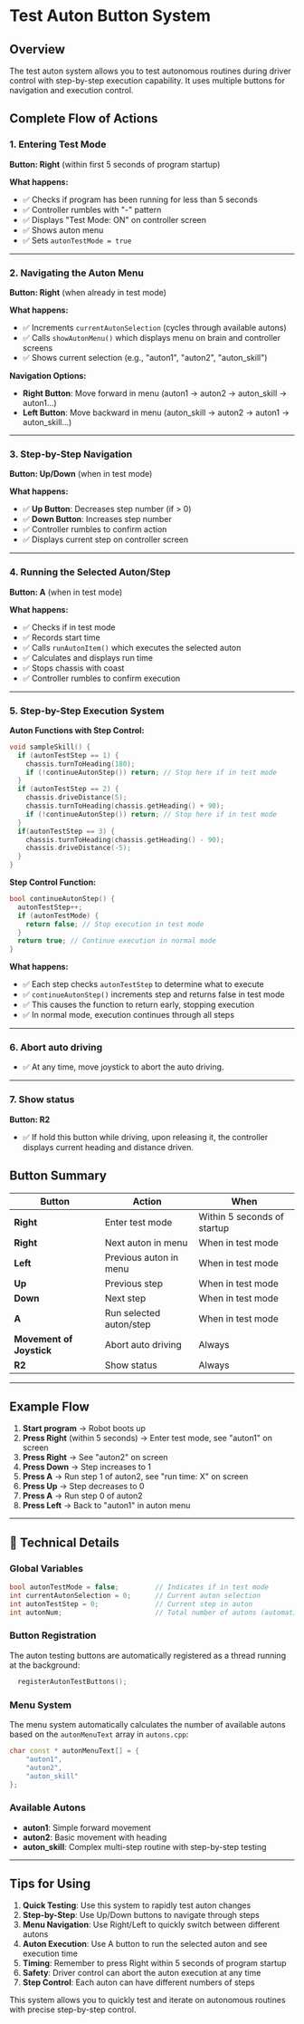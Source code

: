 # Test Auton Button System

## Overview

The test auton system allows you to test autonomous routines during driver control with step-by-step execution capability. It uses multiple buttons for navigation and execution control.

## Complete Flow of Actions

### 1. Entering Test Mode
**Button: Right** (within first 5 seconds of program startup)

**What happens:**
- ✅ Checks if program has been running for less than 5 seconds
- ✅ Controller rumbles with "-" pattern
- ✅ Displays "Test Mode: ON" on controller screen
- ✅ Shows auton menu
- ✅ Sets `autonTestMode = true`

---

### 2. Navigating the Auton Menu
**Button: Right** (when already in test mode)

**What happens:**
- ✅ Increments `currentAutonSelection` (cycles through available autons)
- ✅ Calls `showAutonMenu()` which displays menu on brain and controller screens
- ✅ Shows current selection (e.g., "auton1", "auton2", "auton_skill")

**Navigation Options:**
- **Right Button**: Move forward in menu (auton1 → auton2 → auton_skill → auton1...)
- **Left Button**: Move backward in menu (auton_skill → auton2 → auton1 → auton_skill...)

---

### 3. Step-by-Step Navigation
**Button: Up/Down** (when in test mode)

**What happens:**
- ✅ **Up Button**: Decreases step number (if > 0)
- ✅ **Down Button**: Increases step number
- ✅ Controller rumbles to confirm action
- ✅ Displays current step on controller screen

---

### 4. Running the Selected Auton/Step
**Button: A** (when in test mode)

**What happens:**
- ✅ Checks if in test mode
- ✅ Records start time
- ✅ Calls `runAutonItem()` which executes the selected auton
- ✅ Calculates and displays run time
- ✅ Stops chassis with coast
- ✅ Controller rumbles to confirm execution

---

### 5. Step-by-Step Execution System

**Auton Functions with Step Control:**
```cpp
void sampleSkill() {
  if (autonTestStep == 1) {
    chassis.turnToHeading(180);
    if (!continueAutonStep()) return; // Stop here if in test mode
  }
  if (autonTestStep == 2) {
    chassis.driveDistance(5);
    chassis.turnToHeading(chassis.getHeading() + 90);
    if (!continueAutonStep()) return; // Stop here if in test mode
  } 
  if(autonTestStep == 3) {
    chassis.turnToHeading(chassis.getHeading() - 90);
    chassis.driveDistance(-5);
  }
}
```

**Step Control Function:**
```cpp
bool continueAutonStep() {
  autonTestStep++;
  if (autonTestMode) {
    return false; // Stop execution in test mode
  }
  return true; // Continue execution in normal mode
}
```

**What happens:**
- ✅ Each step checks `autonTestStep` to determine what to execute
- ✅ `continueAutonStep()` increments step and returns false in test mode
- ✅ This causes the function to return early, stopping execution
- ✅ In normal mode, execution continues through all steps


---

### 6. Abort auto driving
- ✅ At any time, move joystick to abort the auto driving.

---

### 7. Show status
**Button: R2**
- ✅ If hold this button while driving, upon releasing it, the controller displays current heading and distance driven.

## Button Summary

| Button | Action | When |
|--------|--------|------|
| **Right** | Enter test mode | Within 5 seconds of startup |
| **Right** | Next auton in menu | When in test mode |
| **Left** | Previous auton in menu | When in test mode |
| **Up** | Previous step | When in test mode |
| **Down** | Next step | When in test mode |
| **A** | Run selected auton/step | When in test mode |
| **Movement of Joystick** | Abort auto driving | Always |
| **R2** | Show status | Always |

---

## Example Flow

1. **Start program** → Robot boots up
2. **Press Right** (within 5 seconds) → Enter test mode, see "auton1" on screen
3. **Press Right** → See "auton2" on screen  
4. **Press Down** → Step increases to 1
5. **Press A** → Run step 1 of auton2, see "run time: X" on screen
6. **Press Up** → Step decreases to 0
7. **Press A** → Run step 0 of auton2
8. **Press Left** → Back to "auton1" in auton menu

---

## 🔧 Technical Details

### Global Variables
```cpp
bool autonTestMode = false;         // Indicates if in test mode
int currentAutonSelection = 0;      // Current auton selection
int autonTestStep = 0;              // Current step in auton
int autonNum;                       // Total number of autons (automatically calculated)
```

### Button Registration
The auton testing buttons are automatically registered as a thread running at the background:

```cpp
  registerAutonTestButtons();
```

### Menu System
The menu system automatically calculates the number of available autons based on the `autonMenuText` array in `autons.cpp`:

```cpp
char const * autonMenuText[] = {
    "auton1",
    "auton2", 
    "auton_skill"
};
```

### Available Autons
- **auton1**: Simple forward movement
- **auton2**: Basic movement with heading
- **auton_skill**: Complex multi-step routine with step-by-step testing

---

## Tips for Using

1. **Quick Testing**: Use this system to rapidly test auton changes
2. **Step-by-Step**: Use Up/Down buttons to navigate through steps
3. **Menu Navigation**: Use Right/Left to quickly switch between different autons
4. **Auton Execution**: Use A button to run the selected auton and see execution time
5. **Timing**: Remember to press Right within 5 seconds of program startup
6. **Safety**: Driver control can abort the auton execution at any time
7. **Step Control**: Each auton can have different numbers of steps

This system allows you to quickly test and iterate on autonomous routines with precise step-by-step control.
